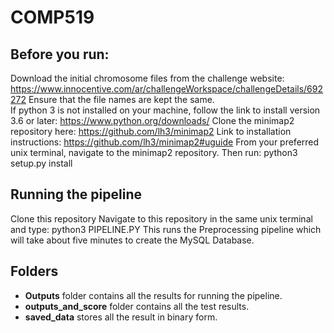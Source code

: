 # COMP519

## Before you run:
Download the initial chromosome files from the challenge website: https://www.innocentive.com/ar/challengeWorkspace/challengeDetails/692272
Ensure that the file names are kept the same.  
If python 3 is not installed on your machine, follow the link to install version 3.6 or later: https://www.python.org/downloads/
Clone the minimap2 repository here: https://github.com/lh3/minimap2
Link to installation instructions: https://github.com/lh3/minimap2#uguide 
From your preferred unix terminal, navigate to the minimap2 repository.
Then run: python3 setup.py install

## Running the pipeline
Clone this repository
Navigate to this repository in the same unix terminal and type: python3 PIPELINE.PY
This runs the Preprocessing pipeline which will take about five minutes to create the MySQL Database.

## Folders
* __Outputs__ folder contains all the results for running the pipeline.
* __outputs_and_score__ folder contains all the test results.
* __saved_data__ stores all the result in binary form.


